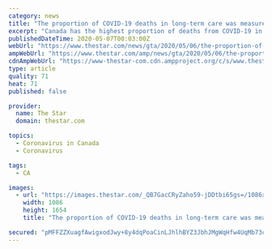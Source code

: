 ```yaml
---
category: news
title: "The proportion of COVID-19 deaths in long-term care was measured in 14 countries. Canada had the worst record"
excerpt: "Canada has the highest proportion of deaths from COVID-19 in long-term-care settings among 14 countries, according to a study by the International"
publishedDateTime: 2020-05-07T00:03:00Z
webUrl: "https://www.thestar.com/news/gta/2020/05/06/the-proportion-of-covid-19-deaths-in-long-term-care-was-measured-in-14-countries-canada-had-the-worst-record.html"
ampWebUrl: "https://www.thestar.com/amp/news/gta/2020/05/06/the-proportion-of-covid-19-deaths-in-long-term-care-was-measured-in-14-countries-canada-had-the-worst-record.html"
cdnAmpWebUrl: "https://www-thestar-com.cdn.ampproject.org/c/s/www.thestar.com/amp/news/gta/2020/05/06/the-proportion-of-covid-19-deaths-in-long-term-care-was-measured-in-14-countries-canada-had-the-worst-record.html"
type: article
quality: 71
heat: 71
published: false

provider:
  name: The Star
  domain: thestar.com

topics:
  - Coronavirus in Canada
  - Coronavirus

tags:
  - CA

images:
  - url: "https://images.thestar.com/_QB7GacCRyZaho59-jDDtbi65gs=/1086x1654/smart/filters:cb(1588810903587)/https://www.thestar.com/content/dam/thestar/news/gta/2020/05/06/the-proportion-of-covid-19-deaths-in-long-term-care-was-measured-in-14-countries-canada-had-the-worst-record/amy_hsu.jpg"
    width: 1086
    height: 1654
    title: "The proportion of COVID-19 deaths in long-term care was measured in 14 countries. Canada had the worst record"

secured: "pMFFZZXuagfAwigxodJwy+8y4dqPoaCinLJhlhBYZ3JbhJMgWqHfw4UqMb73cchLHEWeOpectTZGdHK87m8+fmiJM9wTR+VTqD2qpPP9HlcuXN8hCN6ZuK0ZDz9DUvVQCkFPq9svwScYgjwcj/Ii662nNsRqYjRYucTklBnAhadqyoGlr7GFsqlRQsNOHV4U679TmYTtdoNEe4WqA/lo+5Q3nTa9GYHIMpYMsCSoUDjKKvWZ9a599hXDwv0oUeark8q+0PepJqQthxWt02/3iWiiNRjmzvrefWZN/aykaKQaH2u0t8OFejYIEvOCe9sy1AyEnv4p6Yr9x+QtWzlUs01Qa6kmGtZ/VeyZliXS20vN9Kv0lxnPGeFjTCYbz43R38Zo6Bq76zXxS8ejarGnBif2WwYPl0CTfqElqcpp2Gr/ad2hLCSPQANF5tYDZB7ShXrlokuejwXAQ3HNXMlngu1DZgLHJmXEbWrwBT9XKKU=;jz8XajOFEnWrAIni8RMDxQ=="
---
```


